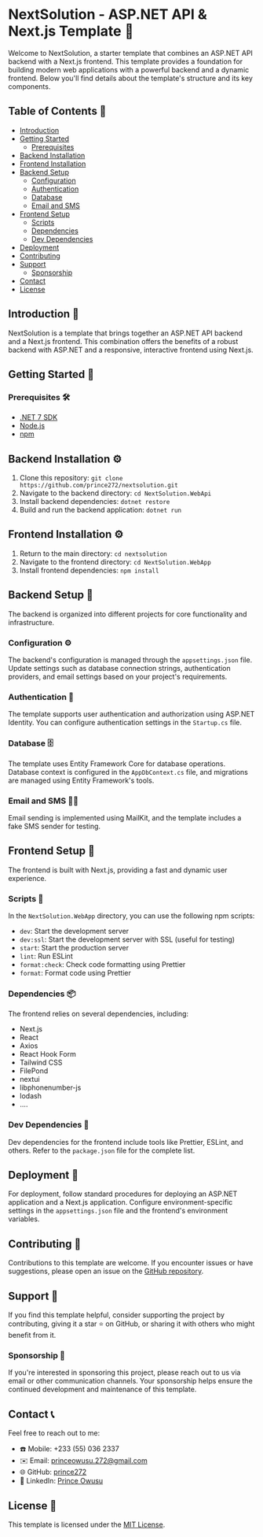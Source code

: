 # NextSolution - ASP.NET API & Next.js Template 🚀

Welcome to NextSolution, a starter template that combines an ASP.NET API backend with a Next.js frontend. This template provides a foundation for building modern web applications with a powerful backend and a dynamic frontend. Below you'll find details about the template's structure and its key components.

## Table of Contents 📑

- [Introduction](#introduction)
- [Getting Started](#getting-started)
  - [Prerequisites](#prerequisites)
- [Backend Installation](#backend-installation)
- [Frontend Installation](#frontend-installation)
- [Backend Setup](#backend-setup)
  - [Configuration](#configuration)
  - [Authentication](#authentication)
  - [Database](#database)
  - [Email and SMS](#email-and-sms)
- [Frontend Setup](#frontend-setup)
  - [Scripts](#scripts)
  - [Dependencies](#dependencies)
  - [Dev Dependencies](#dev-dependencies)
- [Deployment](#deployment)
- [Contributing](#contributing)
- [Support](#support)
  - [Sponsorship](#sponsorship)
- [Contact](#contact)
- [License](#license)

## Introduction 🌟

NextSolution is a template that brings together an ASP.NET API backend and a Next.js frontend. This combination offers the benefits of a robust backend with ASP.NET and a responsive, interactive frontend using Next.js.

## Getting Started 🚀

### Prerequisites 🛠️

- [.NET 7 SDK](https://dotnet.microsoft.com/download/dotnet/7.0)
- [Node.js](https://nodejs.org/)
- [npm](https://www.npmjs.com/get-npm)

## Backend Installation ⚙️

1. Clone this repository: `git clone https://github.com/prince272/nextsolution.git`
2. Navigate to the backend directory: `cd NextSolution.WebApi`
3. Install backend dependencies: `dotnet restore`
4. Build and run the backend application: `dotnet run`

## Frontend Installation ⚙️

1. Return to the main directory: `cd nextsolution`
2. Navigate to the frontend directory: `cd NextSolution.WebApp`
3. Install frontend dependencies: `npm install`

## Backend Setup 🔧

The backend is organized into different projects for core functionality and infrastructure.

### Configuration ⚙️

The backend's configuration is managed through the `appsettings.json` file. Update settings such as database connection strings, authentication providers, and email settings based on your project's requirements.

### Authentication 🔑

The template supports user authentication and authorization using ASP.NET Identity. You can configure authentication settings in the `Startup.cs` file.

### Database 🗄️

The template uses Entity Framework Core for database operations. Database context is configured in the `AppDbContext.cs` file, and migrations are managed using Entity Framework's tools.

### Email and SMS 📧📱

Email sending is implemented using MailKit, and the template includes a fake SMS sender for testing.

## Frontend Setup 🔨

The frontend is built with Next.js, providing a fast and dynamic user experience.

### Scripts 📜

In the `NextSolution.WebApp` directory, you can use the following npm scripts:

- `dev`: Start the development server
- `dev:ssl`: Start the development server with SSL (useful for testing)
- `start`: Start the production server
- `lint`: Run ESLint
- `format:check`: Check code formatting using Prettier
- `format`: Format code using Prettier

### Dependencies 📦

The frontend relies on several dependencies, including:

- Next.js
- React
- Axios
- React Hook Form
- Tailwind CSS
- FilePond
- nextui
- libphonenumber-js
- lodash
- ....

### Dev Dependencies 🔧

Dev dependencies for the frontend include tools like Prettier, ESLint, and others. Refer to the `package.json` file for the complete list.

## Deployment 🚀

For deployment, follow standard procedures for deploying an ASP.NET application and a Next.js application. Configure environment-specific settings in the `appsettings.json` file and the frontend's environment variables.

## Contributing 👥

Contributions to this template are welcome. If you encounter issues or have suggestions, please open an issue on the [GitHub repository](https://github.com/prince272/nextsolution).

## Support 🙌

If you find this template helpful, consider supporting the project by contributing, giving it a star ⭐️ on GitHub, or sharing it with others who might benefit from it.

### Sponsorship 💖

If you're interested in sponsoring this project, please reach out to us via email or other communication channels. Your sponsorship helps ensure the continued development and maintenance of this template.

## Contact 📞

Feel free to reach out to me:

- ☎️ Mobile: +233 (55) 036 2337
- ✉️ Email: princeowusu.272@gmail.com
- 🌐 GitHub: [prince272](https://github.com/prince272)
- 💼 LinkedIn: [Prince Owusu](https://www.linkedin.com/in/prince-owusu-799438108)

## License 📄

This template is licensed under the [MIT License](https://github.com/prince272/nextsolution/blob/master/LICENSE.txt).
